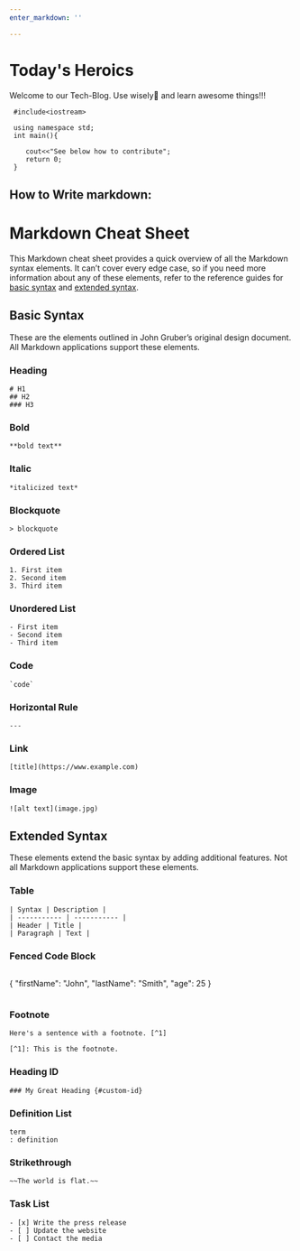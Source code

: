 ```yaml
---
enter_markdown: ''

---
```

# Today's Heroics

Welcome to our Tech-Blog. Use wisely🤞 and learn awesome things!!!

     #include<iostream>
     
     using namespace std;
     int main(){
     
     	cout<<"See below how to contribute";
     	return 0;
     }

## How to Write markdown:

# Markdown Cheat Sheet

This Markdown cheat sheet provides a quick overview of all the Markdown syntax elements. It can’t cover every edge case, so if you need more information about any of these elements, refer to the reference guides for [basic syntax](https://www.markdownguide.org/basic-syntax) and [extended syntax](https://www.markdownguide.org/extended-syntax).

## Basic Syntax

These are the elements outlined in John Gruber’s original design document. All Markdown applications support these elements.


### Heading
```
# H1
## H2
### H3
```
### Bold
```
**bold text**
```
### Italic
```
*italicized text*
```
### Blockquote
```
> blockquote
```
### Ordered List
```
1. First item
2. Second item
3. Third item
```
### Unordered List
```
- First item
- Second item
- Third item
```
### Code
```
`code`
```
### Horizontal Rule
```
---
```
### Link
```
[title](https://www.example.com)
```
### Image
```
![alt text](image.jpg)
```
## Extended Syntax

These elements extend the basic syntax by adding additional features. Not all Markdown applications support these elements.

### Table
```
| Syntax | Description |
| ----------- | ----------- |
| Header | Title |
| Paragraph | Text |
```
### Fenced Code Block
```
```
{
  "firstName": "John",
  "lastName": "Smith",
  "age": 25
}
```
```
### Footnote
```
Here's a sentence with a footnote. [^1]

[^1]: This is the footnote.
```
### Heading ID
```
### My Great Heading {#custom-id}
```
### Definition List
```
term
: definition
```
### Strikethrough
```
~~The world is flat.~~
```
### Task List
```
- [x] Write the press release
- [ ] Update the website
- [ ] Contact the media
```